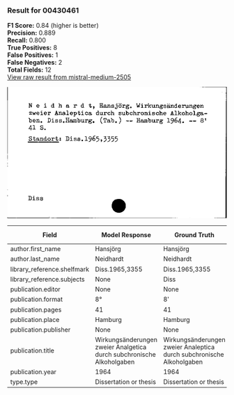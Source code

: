 ### Result for 00430461
**F1 Score:** 0.84 (higher is better)<br>**Precision:** 0.889<br>**Recall:** 0.800<br>**True Positives:** 8<br>**False Positives:** 1<br>**False Negatives:** 2<br>**Total Fields:** 12<br>[View raw result from mistral-medium-2505](https://github.com/RISE-UNIBAS/humanities_data_benchmark/blob/main/results/2025-10-01/T0180/request_T0180_00430461.json)

<img src="https://github.com/RISE-UNIBAS/humanities_data_benchmark/blob/main/benchmarks/zettelkatalog/images/00430461.jpg?raw=true" alt="00430461" width="600px">

| Field | Model Response | Ground Truth | Fuzzy Score | Match |
|-------|----------------|--------------|-------------|-------|
| author.first_name | Hansjörg | Hansjörg | 1.000 | ✅ |
| author.last_name | Neidhardt | Neidhardt | 1.000 | ✅ |
| library_reference.shelfmark | Diss.1965,3355 | Diss.1965,3355 | 1.000 | ✅ |
| library_reference.subjects | None | Diss | 0.000 | ❌ |
| publication.editor | None | None | 1.000 | ✅ |
| publication.format | 8° | 8' | 0.500 | ❌ |
| publication.pages | 41 | 41 | 1.000 | ✅ |
| publication.place | Hamburg | Hamburg | 1.000 | ✅ |
| publication.publisher | None | None | 1.000 | ✅ |
| publication.title | Wirkungsänderungen zweier Analgetica durch subchronische Alkoholgaben | Wirkungsänderungen zweier Analeptica durch subchronische Alkoholgaben | 0.986 | ✅ |
| publication.year | 1964 | 1964 | 1.000 | ✅ |
| type.type | Dissertation or thesis | Dissertation or thesis | 1.000 | ✅ |
